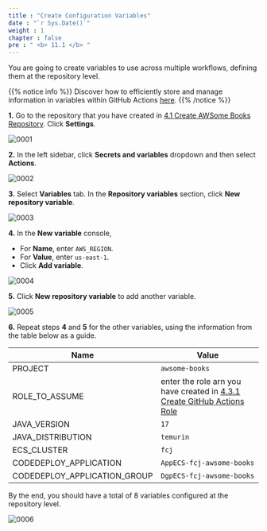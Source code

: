 ```yaml
---
title : "Create Configuration Variables"
date : "`r Sys.Date()`"
weight : 1
chapter : false
pre : " <b> 11.1 </b> "
---
```


You are going to create variables to use across multiple workflows, defining them at the repository level.

{{% notice info %}}
Discover how to efficiently store and manage information in variables within GitHub Actions [here](https://docs.github.com/en/actions/writing-workflows/choosing-what-your-workflow-does/store-information-in-variables).
{{% /notice %}}

**1.** Go to the repository that you have created in [4.1 Create AWSome Books Repository](4-preparation/1-create-awsome-books-repository). Click **Settings**.

![0001](/images/11/1/0001.svg?featherlight=false&width=100pc)

**2.** In the left sidebar, click **Secrets and variables** dropdown and then select **Actions**.

![0002](/images/11/1/0002.svg?featherlight=false&width=100pc)

**3.** Select **Variables** tab. In the **Repository variables** section, click **New repository variable**.

![0003](/images/11/1/0003.svg?featherlight=false&width=100pc)

**4.** In the **New variable** console,

- For **Name**, enter `AWS_REGION`.
- For **Value**, enter `us-east-1`.
- Click **Add variable**.

![0004](/images/11/1/0004.svg?featherlight=false&width=100pc)

**5.** Click **New repository variable** to add another variable.

![0005](/images/11/1/0005.svg?featherlight=false&width=100pc)

**6.** Repeat steps **4** and **5** for the other variables, using the information from the table below as a guide.

| Name  | Value  |
|---|---|
| PROJECT  | `awsome-books`  |
| ROLE_TO_ASSUME  | enter the role arn you have created in [4.3.1 Create GitHub Actions Role](4-preparation/3-create-iam-roles/1-create-github-actions-role)  |
| JAVA_VERSION  | `17`   |
| JAVA_DISTRIBUTION  | `temurin`   |
| ECS_CLUSTER  | `fcj` |
| CODEDEPLOY_APPLICATION  | `AppECS-fcj-awsome-books`   |
| CODEDEPLOY_APPLICATION_GROUP  | `DgpECS-fcj-awsome-books`   |


By the end, you should have a total of 8 variables configured at the repository level.

![0006](/images/11/1/0006.svg?featherlight=false&width=100pc)